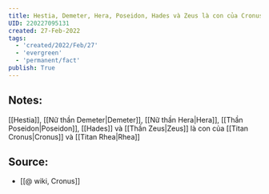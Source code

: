 ```yaml
---
title: Hestia, Demeter, Hera, Poseidon, Hades và Zeus là con của Cronus và Rhea
UID: 220227095131
created: 27-Feb-2022
tags:
  - 'created/2022/Feb/27'
  - 'evergreen'
  - 'permanent/fact'
publish: True
---
```

## Notes:
[[Hestia]], [[Nữ thần Demeter|Demeter]], [[Nữ thần Hera|Hera]], [[Thần Poseidon|Poseidon]], [[Hades]] và [[Thần Zeus|Zeus]] là con của [[Titan Cronus|Cronus]] và [[Titan Rhea|Rhea]]

## Source:
- [[@ wiki, Cronus]]
